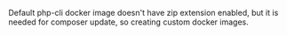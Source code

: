 Default php-cli docker image doesn't have zip extension enabled,
but it is needed for composer update, so creating custom docker images.